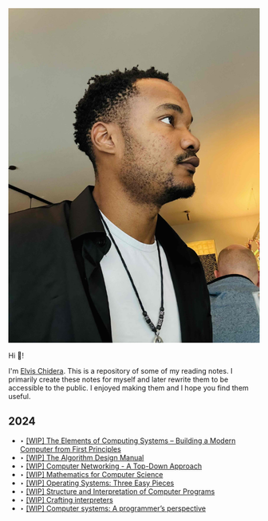 <div class="circular-image-container">
    <img src="/docs/assets/avatar.jpg" alt="Elvis Chidera" class="circular-image" />
</div>

<div class="center-container">

Hi 👋!

I'm [Elvis Chidera](https://elvischidera.com). This is a repository of some of my reading notes. I primarily create these notes for myself and later rewrite them to be accessible to the public. I enjoyed making them and I hope you find them useful.

## 2024
- ‣ [[WIP] The Elements of Computing Systems – Building a Modern Computer from First Principles](/src/2025-1-nand-to-tetris.md)
- ‣ [[WIP] The Algorithm Design Manual](/src/2025-2-algorithm-design-manual.md)
- ‣ [[WIP] Computer Networking - A Top-Down Approach](/src/2025-3-computer-networking-top-down.md)
- ‣ [[WIP] Mathematics for Computer Science](/src/2025-4-mathematics-for-computer-science.md)
- ‣ [[WIP] Operating Systems: Three Easy Pieces](/src/2025-5-os-three-easy-pieces.md)
- ‣ [[WIP] Structure and Interpretation of Computer Programs](/src/2025-6-sicp.md)
- ‣ [[WIP] Crafting interpreters](/src/2025-7-crafting-interpreters.md)
- ‣ [[WIP] Computer systems: A programmer’s perspective](/src/2025-8-computer-systems-programmers-perspective.md)

</div>